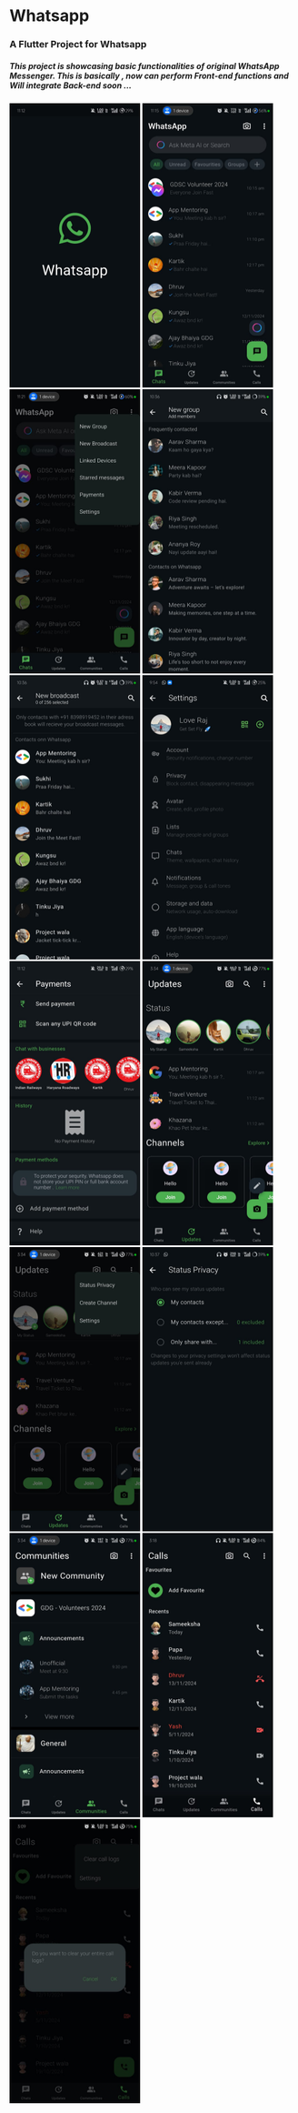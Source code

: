 # Whatsapp
### A Flutter Project for Whatsapp
##### This project is showcasing basic functionalities of original WhatsApp Messenger. This is basically , now can perform Front-end functions and Will integrate Back-end soon ...

<html>
  <body>
<div class="rtx">
<img src='https://github.com/dhimanLove/Whatsapp-Clone/blob/master/Screenshos/splashscreen.jpg' height="500" width="230">
<img src="https://github.com/dhimanLove/Whatsapp-Clone/blob/master/Screenshos/IMG-20241126-WA0006.jpg" height="500" width="230">
<img src="https://github.com/dhimanLove/Whatsapp-Clone/blob/master/Screenshos/WhatsApp%20Image%202024-11-26%20at%2023.21.38_538cb8da.jpg" height="500" width="230">
  <img src="https://github.com/dhimanLove/Whatsapp-Clone/blob/master/Screenshos/NewChats.jpg" height="500" width="230">
<img src='https://github.com/dhimanLove/Whatsapp-Clone/blob/master/Screenshos/NewBroasdcast.jpg' height="500" width="230">  
<img src='https://github.com/dhimanLove/Whatsapp-Clone/blob/master/Screenshos/settings.jpg' height="500" width="230">
<img src="https://github.com/dhimanLove/Whatsapp-Clone/blob/master/Screenshos/Payments.jpg" height="500" width="230">
<img src="https://github.com/dhimanLove/Whatsapp-Clone/blob/master/Screenshos/Updates.jpg" height="500" width="230">
<img src='https://github.com/dhimanLove/Whatsapp-Clone/blob/master/Screenshos/Updatedrawer.jpg' height="500" width="230">
<img src='https://github.com/dhimanLove/Whatsapp-Clone/blob/master/Screenshos/StatusPrivacy.jpg' height="500" width="230">
<img src="https://github.com/dhimanLove/Whatsapp-Clone/blob/master/Screenshos/Community.jpg" height="500" width="230">
<img src="https://github.com/dhimanLove/Whatsapp-Clone/blob/master/Screenshos/Calls.jpg" height="500" width="230">
<img src='https://github.com/dhimanLove/Whatsapp-Clone/blob/master/Screenshos/clearcalllogs.jpg' height="500" width="230">
</div>
  </body>
</html>
